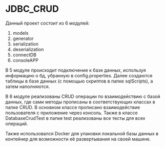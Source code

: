 # JDBC_CRUD
Данный проект состоит из 6 модулей:
1) models
2) generator
3) serialization
4) deserialization
5) connectDB
6) consoleAPP

В 5 модуле происходит подключение к базе данных, используя информацию о бд, убранную в config.properties.
Далее создаются таблицы в базе данных (с помощью скриптов в папке sqlScripts), а затем наполняются.

В 6 модуле реализованы CRUD операции по взаимодействию с базой данных, где сами методы прописаны в соответствующих классах в папке CRUD.
В основном классе прописано взаимодействие пользователя с приложение через консоль.
Также в классе DatabaseCrudTest в папке test реализованы все тесты для всех операций.

Также использовался Docker для упаковки локальной базы данных в контейнер для возможности её развертывания на своей машине.

